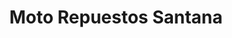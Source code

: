 ---
title: "Moto Repuestos Santana"
url: /santo-domingo-este/moto-repuestos-santana/
shop: Motorrad
---